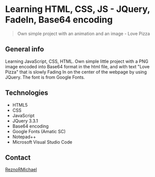 # Learning HTML, CSS, JS - JQuery, FadeIn, Base64 encoding
> Own simple project with an animation and an image - Love Pizza

## General info
Learning JavaScript, CSS, HTML. Own simple little project with a PNG image encoded into Base64 format in the html file, and with text "Love Pizza" that is slowly Fading In on the center of the webpage by using JQuery. The font is from Google Fonts.

## Technologies
* HTML5
* CSS
* JavaScript
* JQuery 3.3.1
* Base64 encoding
* Google Fonts (Amatic SC)
* Notepad++
* Microsoft Visual Studio Code

## Contact
[ReznoRMichael](https://github.com/ReznoRMichael) 